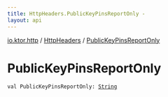 ```yaml
---
title: HttpHeaders.PublicKeyPinsReportOnly - 
layout: api
---
```


<div class='api-docs-breadcrumbs'><a href="../index.html">io.ktor.http</a> / <a href="index.html">HttpHeaders</a> / <a href="./-public-key-pins-report-only.html">PublicKeyPinsReportOnly</a></div>

# PublicKeyPinsReportOnly

<div class="signature"><code><span class="keyword">val </span><span class="identifier">PublicKeyPinsReportOnly</span><span class="symbol">: </span><a href="https://kotlinlang.org/api/latest/jvm/stdlib/kotlin/-string/index.html"><span class="identifier">String</span></a></code></div>
